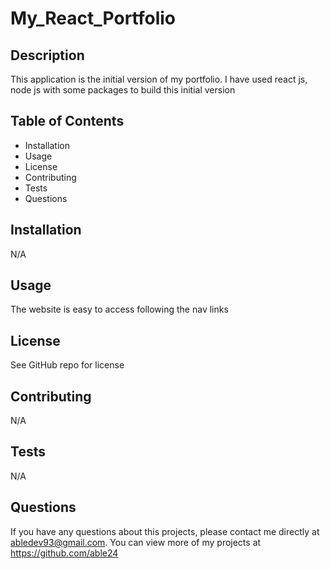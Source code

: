 # My_React_Portfolio

## Description
This application is the initial version of my portfolio. I have used react js, node js with some packages to build this initial version

## Table of Contents
- Installation
- Usage
- License
- Contributing
- Tests
- Questions

## Installation
N/A

## Usage
The website is easy to access following the nav links

## License
See GitHub repo for license

## Contributing
N/A

## Tests
N/A

## Questions
If you have any questions about this projects, please contact me directly at abledev93@gmail.com. You can view more of my projects at https://github.com/able24